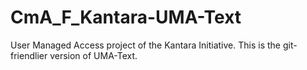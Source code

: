 # CmA_F_Kantara-UMA-Text
User Managed Access project of the Kantara Initiative.  This is the git-friendlier version of UMA-Text.
